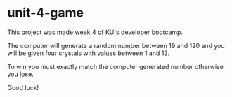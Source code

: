 # unit-4-game

This project was made week 4 of KU's developer bootcamp.

The computer will generate a random number between 19 and 120 and you will be given four crystals with values between 1 and 12.

To win you must exactly match the computer generated number otherwise you lose.

Good luck!